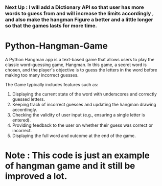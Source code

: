 ### Next Up : I will add a Dictionary API so that user has more words to guess from and will increase the limits accordingly , and also make the hangman Figure a better and a little longer so that the games lasts for more time.

# Python-Hangman-Game
A Python Hangman app is a text-based game that allows users to play the classic word-guessing game, Hangman. In this game, a secret word is chosen, and the player's objective is to guess the letters in the word before making too many incorrect guesses. 


The Game typically includes features such as:

1) Displaying the current state of the word with underscores and correctly guessed letters.
2) Keeping track of incorrect guesses and updating the hangman drawing accordingly.
3) Checking the validity of user input (e.g., ensuring a single letter is entered).
4) Providing feedback to the user on whether their guess was correct or incorrect.
5) Displaying the full word and outcome at the end of the game.


# Note : This code is just an example of hangman game and it still be improved a lot.
